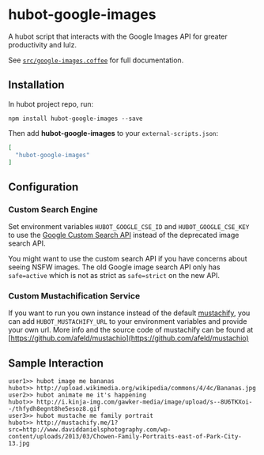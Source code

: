 # hubot-google-images

A hubot script that interacts with the Google Images API for greater productivity and lulz.

See [`src/google-images.coffee`](src/google-images.coffee) for full documentation.

## Installation

In hubot project repo, run:

`npm install hubot-google-images --save`

Then add **hubot-google-images** to your `external-scripts.json`:

```json
[
  "hubot-google-images"
]
```

## Configuration

### Custom Search Engine
Set environment variables `HUBOT_GOOGLE_CSE_ID` and `HUBOT_GOOGLE_CSE_KEY`
to use the [Google Custom Search API](https://developers.google.com/custom-search/docs/overview)
instead of the deprecated image search API.

You might want to use the custom search API if you have concerns about
seeing NSFW images. The old Google image search API only has `safe=active`
which is not as strict as `safe=strict` on the new API.

### Custom Mustachification Service

If you want to run you own instance instead of the default [mustachify](http://mustachify.me/), you can add `HUBOT_MUSTACHIFY_URL` to your environment variables and provide your own url. More info and the source code of mustachify can be found at [https://github.com/afeld/mustachio](https://github.com/afeld/mustachio)

## Sample Interaction

```
user1>> hubot image me bananas
hubot>> http://upload.wikimedia.org/wikipedia/commons/4/4c/Bananas.jpg
user2>> hubot animate me it's happening
hubot>> http://i.kinja-img.com/gawker-media/image/upload/s--8U6TKXoi--/thfydh8egnt8he5esoz8.gif
user3>> hubot mustache me family portrait
hubot>> http://mustachify.me/1?src=http://www.daviddanielsphotography.com/wp-content/uploads/2013/03/Chowen-Family-Portraits-east-of-Park-City-13.jpg
```
